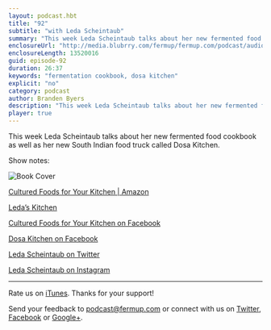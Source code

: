 ```yaml
---
layout: podcast.hbt
title: "92"
subtitle: "with Leda Scheintaub"
summary: "This week Leda Scheintaub talks about her new fermented food cookbook as well as her new South Indian food truck called Dosa Kitchen."
enclosureUrl: "http://media.blubrry.com/fermup/fermup.com/podcast/audio/fermup-92.mp3"
enclosureLength: 13520016
guid: episode-92
duration: 26:37
keywords: "fermentation cookbook, dosa kitchen"
explicit: "no"
category: podcast
author: Branden Byers
description: "This week Leda Scheintaub talks about her new fermented food cookbook as well as her new South Indian food truck called Dosa Kitchen."
player: true
---
```

This week Leda Scheintaub talks about her new fermented food cookbook as well as her new South Indian food truck called Dosa Kitchen.

Show notes:

![Book Cover](/images/fermup-92-leda-scheintaub.jpg "FermUp 92: Cultured Foods for Your Kitchen")

[Cultured Foods for Your Kitchen | Amazon](http://www.amazon.com/exec/obidos/ASIN/0789327457/fermup-20)

[Leda’s Kitchen](http://ledaskitchen.com/)

[Cultured Foods for Your Kitchen on Facebook](https://www.facebook.com/CulturedFoodsforYourKitchen)

[Dosa Kitchen on Facebook](https://www.facebook.com/pages/Dosa-Kitchen/706974266015912)

[Leda Scheintaub on Twitter](https://twitter.com/LedasKitchen)

[Leda Scheintaub on Instagram](http://instagram.com/LedasKitchen)

---

Rate us on [iTunes](http://itunes.apple.com/podcast/fermup-fermented-food-podcast/id593958494). Thanks for your support!

Send your feedback to <a href="mailto:podcast@fermup.com">podcast@fermup.com</a> or connect with us on [Twitter](https://twitter.com/fermup), [Facebook](http://www.facebook.com/fermup) or [Google+](https://google.com/+fermup).
